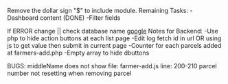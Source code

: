 Remove the dollar sign "$" to include module.
Remaining Tasks:
-Dashboard content (DONE)
-Filter fields

If ERROR change || check database name
[google](www.google.com)
Notes for Backend:
-Use php to hide action buttons  at each list page
-Edit log fetch id in url OR using js to get value then submit in current page
-Counter for each parcels added at farmers-add.php
-Empty array to hide dbuttons

BUGS:
middleName does not show file: farmer-add.js line: 200-210
parcel number not resetting when removing parcel
